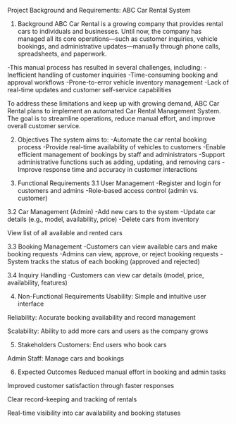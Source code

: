 Project Background and Requirements: ABC Car Rental System
1. Background
ABC Car Rental is a growing company that provides rental cars to individuals and businesses. Until now, the company has managed all its core operations—such as customer inquiries, vehicle bookings, and administrative updates—manually through phone calls, spreadsheets, and paperwork.

-This manual process has resulted in several challenges, including:
-Inefficient handling of customer inquiries
-Time-consuming booking and approval workflows
-Prone-to-error vehicle inventory management
-Lack of real-time updates and customer self-service capabilities

To address these limitations and keep up with growing demand, ABC Car Rental plans to implement an automated Car Rental Management System. The goal is to streamline operations, reduce manual effort, and improve overall customer service.

2. Objectives
The system aims to:
-Automate the car rental booking process
-Provide real-time availability of vehicles to customers
-Enable efficient management of bookings by staff and administrators
-Support administrative functions such as adding, updating, and removing cars
-Improve response time and accuracy in customer interactions

3. Functional Requirements
3.1 User Management
-Register and login for customers and admins
-Role-based access control (admin vs. customer)

3.2 Car Management (Admin)
-Add new cars to the system
-Update car details (e.g., model, availability, price)
-Delete cars from inventory

View list of all available and rented cars

3.3 Booking Management
-Customers can view available cars and make booking requests
-Admins can view, approve, or reject booking requests
-System tracks the status of each booking (approved and rejected)

3.4 Inquiry Handling
-Customers can view car details (model, price, availability, features)


4. Non-Functional Requirements
Usability: Simple and intuitive user interface

Reliability: Accurate booking availability and record management

Scalability: Ability to add more cars and users as the company grows

5. Stakeholders
Customers: End users who book cars

Admin Staff: Manage cars and bookings

6. Expected Outcomes
Reduced manual effort in booking and admin tasks

Improved customer satisfaction through faster responses

Clear record-keeping and tracking of rentals

Real-time visibility into car availability and booking statuses